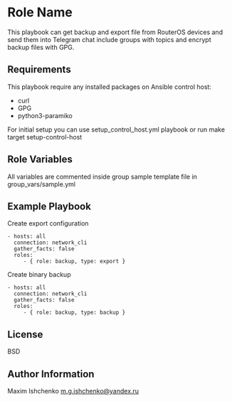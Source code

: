 Role Name
=========

This playbook can get backup and export file from RouterOS devices and send them into Telegram chat include groups with topics and encrypt backup files with GPG.

Requirements
------------

This playbook require any installed packages on Ansible control host:

- curl
- GPG
- python3-paramiko

For initial setup you can use setup_control_host.yml playbook or run make target setup-control-host

Role Variables
--------------

All variables are commented inside group sample template file in group_vars/sample.yml

Example Playbook
----------------

Create export configuration

```
- hosts: all
  connection: network_cli
  gather_facts: false
  roles:
     - { role: backup, type: export }
```

Create binary backup

```
- hosts: all
  connection: network_cli
  gather_facts: false
  roles:
     - { role: backup, type: backup }
```

License
-------

BSD

Author Information
------------------

Maxim Ishchenko <m.g.ishchenko@yandex.ru>
